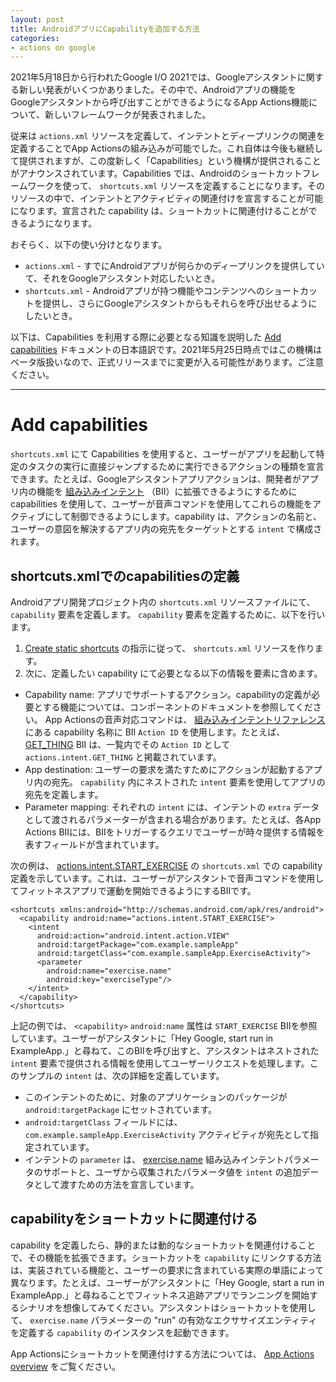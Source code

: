 ```yaml
---
layout: post
title: AndroidアプリにCapabilityを追加する方法
categories:
- actions on google
---
```


2021年5月18日から行われたGoogle I/O 2021では、Googleアシスタントに関する新しい発表がいくつかありました。その中で、Androidアプリの機能をGoogleアシスタントから呼び出すことができるようになるApp Actions機能について、新しいフレームワークが発表されました。

従来は `actions.xml` リソースを定義して、インテントとディープリンクの関連を定義することでApp Actionsの組み込みが可能でした。これ自体は今後も継続して提供されますが、この度新しく「Capabilities」という機構が提供されることがアナウンスされています。Capabilities では、Androidのショートカットフレームワークを使って、 `shortcuts.xml` リソースを定義することになります。そのリソースの中で、インテントとアクティビティの関連付けを宣言することが可能になります。宣言された capability は、ショートカットに関連付けることができるようになります。

おそらく、以下の使い分けとなります。

* `actions.xml` - すでにAndroidアプリが何らかのディープリンクを提供していて、それをGoogleアシスタント対応したいとき。
* `shortcuts.xml` - Androidアプリが持つ機能やコンテンツへのショートカットを提供し、さらにGoogleアシスタントからもそれらを呼び出せるようにしたいとき。

以下は、Capabilities を利用する際に必要となる知識を説明した [Add capabilities](https://developer.android.com/guide/topics/ui/shortcuts/adding-capabilities) ドキュメントの日本語訳です。2021年5月25日時点ではこの機構はベータ版扱いなので、正式リリースまでに変更が入る可能性があります。ご注意ください。

----

# Add capabilities


`shortcuts.xml` にて Capabilities を使用すると、ユーザーがアプリを起動して特定のタスクの実行に直接ジャンプするために実行できるアクションの種類を宣言できます。たとえば、Googleアシスタントアプリアクションは、開発者がアプリ内の機能を [組み込みインテント](https://developers.google.com/assistant/app/intents) （BII）に拡張できるようにするために capabilities を使用して、ユーザーが音声コマンドを使用してこれらの機能をアクティブにして制御できるようにします。capability は、アクションの名前と、ユーザーの意図を解決するアプリ内の宛先をターゲットとする `intent` で構成されます。

## shortcuts.xmlでのcapabilitiesの定義


Androidアプリ開発プロジェクト内の `shortcuts.xml` リソースファイルにて、 `capability` 要素を定義します。 `capability` 要素を定義するために、以下を行います。

1. [Create static shortcuts](https://developer.android.com/guide/topics/ui/shortcuts/creating-shortcuts#static)  の指示に従って、 `shortcuts.xml` リソースを作ります。
2. 次に、定義したい capability にて必要となる以下の情報を要素に含めます。

* Capability name: アプリでサポートするアクション。capabilityの定義が必要とする機能については、コンポーネントのドキュメントを参照してください。 App Actionsの音声対応コマンドは、 [組み込みインテントリファレンス](https://developers.google.com/assistant/app/reference/built-in-intents) にある capability 名称に BII `Action ID` を使用します。たとえば、 [GET_THING](https://developers.google.com/assistant/app/reference/built-in-intents/common/get-thing) BII は、一覧内でその `Action ID` として `actions.intent.GET_THING` と掲載されています。
* App destination: ユーザーの要求を満たすためにアクションが起動するアプリ内の宛先。 `capability` 内にネストされた `intent` 要素を使用してアプリの宛先を定義します。
* Parameter mapping: それぞれの `intent` には、インテントの `extra` データとして渡されるパラメーターが含まれる場合があります。たとえば、各App Actions BIIには、BIIをトリガーするクエリでユーザーが時々提供する情報を表すフィールドが含まれています。

次の例は、 [actions.intent.START_EXERCISE](https://developers.google.com/assistant/app/reference/built-in-intents/health-and-fitness/start-exercise) の `shortcuts.xml` での capability 定義を示しています。これは、ユーザーがアシスタントで音声コマンドを使用してフィットネスアプリで運動を開始できるようにするBIIです。


```
<shortcuts xmlns:android="http://schemas.android.com/apk/res/android">
  <capability android:name="actions.intent.START_EXERCISE">
    <intent
      android:action="android.intent.action.VIEW"
      android:targetPackage="com.example.sampleApp"
      android:targetClass="com.example.sampleApp.ExerciseActivity">
      <parameter
        android:name="exercise.name"
        android:key="exerciseType"/>
    </intent>
  </capability>
</shortcuts>
```

上記の例では、 `<capability>` `android:name` 属性は `START_EXERCISE` BIIを参照しています。ユーザーがアシスタントに「Hey Google, start run in ExampleApp.」と尋ねて、このBIIを呼び出すと、アシスタントはネストされた `intent` 要素で提供される情報を使用してユーザーリクエストを処理します。このサンプルの `intent` は、次の詳細を定義しています。

* このインテントのために、対象のアプリケーションのパッケージが `android:targetPackage` にセットされています。
* `android:targetClass` フィールドには、 `com.example.sampleApp.ExerciseActivity` アクティビティが宛先として指定されています。
* インテントの `parameter` は、 [exercise.name](https://developers.google.com/assistant/app/reference/built-in-intents/health-and-fitness/start-exercise#recommended-fields) 組み込みインテントパラメータのサポートと、ユーザから収集されたパラメータ値を `intent` の追加データとして渡すための方法を宣言しています。

## capabilityをショートカットに関連付ける


capability を定義したら、静的または動的なショートカットを関連付けることで、その機能を拡張できます。ショートカットを `capability` にリンクする方法は、実装されている機能と、ユーザーの要求に含まれている実際の単語によって異なります。たとえば、ユーザーがアシスタントに「Hey Google, start a run in ExampleApp.」と尋ねることでフィットネス追跡アプリでランニングを開始するシナリオを想像してみてください。アシスタントはショートカットを使用して、 `exercise.name` パラメーターの "run" の有効なエクササイズエンティティを定義する `capability` のインスタンスを起動できます。

App Actionsにショートカットを関連付けする方法については、 [App Actions overview](https://developers.google.com/assistant/app/overview) をご覧ください。

